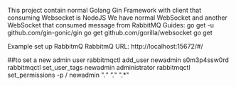 This project contain normal Golang Gin Framework with client that consuming Websocket is NodeJS
We have normal WebSocket and another WebSocket that consumed message from RabbitMQ
Guides:
go get -u github.com/gin-gonic/gin
go get github.com/gorilla/websocket
go get 

Example set up RabbitmQ
RabbitmQ URL: http://localhost:15672/#/

##to set a new admin user
rabbitmqctl add_user newadmin s0m3p4ssw0rd
rabbitmqctl set_user_tags newadmin administrator
rabbitmqctl set_permissions -p / newadmin ".*" ".*" ".*"
